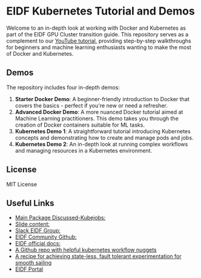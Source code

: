 # EIDF Kubernetes Tutorial and Demos

Welcome to an in-depth look at working with Docker and Kubernetes as part of the EIDF GPU Cluster transition guide. This repository serves as a complement to our [YouTube tutorial](Link-to-your-youtube-video), providing step-by-step walkthroughs for beginners and machine learning enthusiasts wanting to make the most of Docker and Kubernetes.

## Demos

The repository includes four in-depth demos:

1. **Starter Docker Demo**: A beginner-friendly introduction to Docker that covers the basics - perfect if you're new or need a refresher.
2. **Advanced Docker Demo**: A more nuanced Docker tutorial aimed at Machine Learning practitioners. This demo takes you through the creation of Docker containers suitable for ML tasks.
3. **Kubernetes Demo 1**: A straightforward tutorial introducing Kubernetes concepts and demonstrating how to create and manage pods and jobs.
4. **Kubernetes Demo 2**: An in-depth look at running complex workflows and managing resources in a Kubernetes environment. 

## License
MIT License

## Useful Links
- [Main Package Discussed-Kubejobs:](https://github.com/AntreasAntoniou/kubejobs)
- [Slide content:](https://docs.google.com/presentation/d/1BD3q8QWwc_khZXPGWabftBD2VUlknRpegjfVN8FnpY8/edit?usp=sharing)
- [Slack EIDF Group:](https://join.slack.com/t/eidf-epcc-cluster/shared_invite/zt-26ggossxy-49mCadF_oDh~GOAYILO~hw)
- [EIDF Community Github:](https://github.com/uoe-eidf-cluster-users/eidf-epcc-cluster/)
- [EIDF official docs:](https://epcced.github.io/eidf-docs/services/gpuservice/)
- [A Github repo with helpful kubernetes workflow nuggets](https://github.com/BayesWatch/kubeproject/tree/main/tutorials/simple-tutorial)
- [A recipe for achieving state-less, fault tolerant experimentation for smooth sailing](https://github.com/AntreasAntoniou/minimal-ml-template)
- [EIDF Portal](https://portal.eidf.ac.uk/static/index.html)

